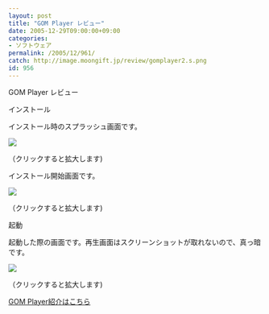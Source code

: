 ```yaml
---
layout: post
title: "GOM Player レビュー"
date: 2005-12-29T09:00:00+09:00
categories:
- ソフトウェア
permalink: /2005/12/961/
catch: http://image.moongift.jp/review/gomplayer2.s.png
id: 956
---
```

GOM Player レビュー  
<!--more-->

インストール

  

インストール時のスプラッシュ画面です。

  

[![](http://image.moongift.jp/review/gomplayer1.s.png)](http://image.moongift.jp/review/gomplayer1.png)  
  
（クリックすると拡大します)

  

インストール開始画面です。

  

[![](http://image.moongift.jp/review/gomplayer2.s.png)](http://image.moongift.jp/review/gomplayer2.png)  
  
（クリックすると拡大します)

  

起動

  

起動した際の画面です。再生画面はスクリーンショットが取れないので、真っ暗です。

  

[![](http://image.moongift.jp/review/gomplayer3.s.png)](http://image.moongift.jp/review/gomplayer3.png)  
  
（クリックすると拡大します)

  

[GOM Player紹介はこちら](http://fw.moongift.jp/intro/i-937.html)

